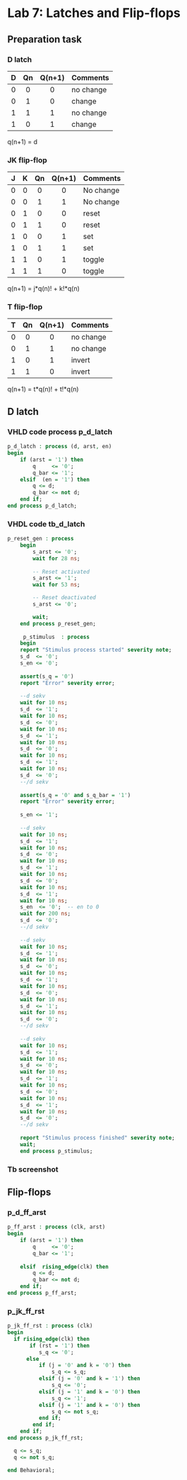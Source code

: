 # Lab 7: Latches and Flip-flops

## Preparation task

### D latch

 | **D** | **Qn** | **Q(n+1)** | **Comments** |
   | :-: | :-: | :-: | :-- |
   | 0 | 0 | 0 | no change |
   | 0 | 1 | 0 |  change |
   | 1 | 1 | 1 | no change |
   | 1 | 0 | 1 |  change |
   
   q(n+1) = d
   
### JK flip-flop

   | **J** | **K** | **Qn** | **Q(n+1)** | **Comments** |
   | :-: | :-: | :-: | :-: | :-- |
   | 0 | 0 | 0 | 0 | No change |
   | 0 | 0 | 1 | 1 | No change |
   | 0 | 1 | 0 | 0 | reset |
   | 0 | 1 | 1 | 0 | reset |
   | 1 | 0 | 0 | 1 | set |
   | 1 | 0 | 1 | 1 | set |
   | 1 | 1 | 0 | 1 | toggle |
   | 1 | 1 | 1 | 0 | toggle |
   
   q(n+1) = j*q(n)! + k!*q(n)
   
### T flip-flop

   | **T** | **Qn** | **Q(n+1)** | **Comments** |
   | :-: | :-: | :-: | :-- |
   | 0 | 0 | 0 | no change |
   | 0 | 1 | 1 | no change |
   | 1 | 0 | 1 | invert |
   | 1 | 1 | 0 | invert |
   
   q(n+1) = t*q(n)! + t!*q(n)

## D latch

### VHLD code process p_d_latch

```vhdl
p_d_latch : process (d, arst, en)
begin
    if (arst = '1') then
        q     <= '0';
        q_bar <= '1';
    elsif  (en = '1') then
        q <= d;
        q_bar <= not d;        
    end if;
end process p_d_latch;
```

### VHDL code tb_d_latch

```vhdl
p_reset_gen : process
    begin
        s_arst <= '0';
        wait for 28 ns;
        
        -- Reset activated
        s_arst <= '1';
        wait for 53 ns;

        -- Reset deactivated
        s_arst <= '0';

        wait;
    end process p_reset_gen;
    
     p_stimulus  : process
    begin
    report "Stimulus process started" severity note;
    s_d  <= '0';
    s_en <= '0';
    
    assert(s_q = '0')
    report "Error" severity error;
    
    --d sekv
    wait for 10 ns;
    s_d  <= '1';
    wait for 10 ns;
    s_d  <= '0';
    wait for 10 ns;
    s_d  <= '1';
    wait for 10 ns;
    s_d  <= '0';
    wait for 10 ns;
    s_d  <= '1';
    wait for 10 ns;
    s_d  <= '0';
    --/d sekv
    
    assert(s_q = '0' and s_q_bar = '1')
    report "Error" severity error;
    
    s_en <= '1';
    
    --d sekv
    wait for 10 ns;
    s_d  <= '1';
    wait for 10 ns;
    s_d  <= '0';
    wait for 10 ns;
    s_d  <= '1';
    wait for 10 ns;
    s_d  <= '0';
    wait for 10 ns;
    s_d  <= '1';
    wait for 10 ns;
    s_en  <= '0';  -- en to 0
    wait for 200 ns;
    s_d  <= '0';    
    --/d sekv
    
    --d sekv
    wait for 10 ns;
    s_d  <= '1';
    wait for 10 ns;
    s_d  <= '0';
    wait for 10 ns;
    s_d  <= '1';
    wait for 10 ns;
    s_d  <= '0';
    wait for 10 ns;
    s_d  <= '1';
    wait for 10 ns;
    s_d  <= '0';
    --/d sekv
    
    --d sekv
    wait for 10 ns;
    s_d  <= '1';
    wait for 10 ns;
    s_d  <= '0';
    wait for 10 ns;
    s_d  <= '1';
    wait for 10 ns;
    s_d  <= '0';
    wait for 10 ns;
    s_d  <= '1';
    wait for 10 ns;
    s_d  <= '0';
    --/d sekv
    
    report "Stimulus process finished" severity note;
    wait;
    end process p_stimulus;
```

### Tb screenshot

## Flip-flops

### p_d_ff_arst

```vhdl
p_ff_arst : process (clk, arst)             
begin                                         
    if (arst = '1') then                      
        q     <= '0';                         
        q_bar <= '1';
                                
    elsif  rising_edge(clk) then                    
        q <= d;                               
        q_bar <= not d;                       
    end if;                                   
end process p_ff_arst;                 
```

### p_jk_ff_rst

```vhdl
p_jk_ff_rst : process (clk)             
begin                                         
  if rising_edge(clk) then 
       if (rst = '1') then
          s_q <= '0';
      else
          if (j = '0' and k = '0') then
              s_q <= s_q;
          elsif (j = '0' and k = '1') then
              s_q <= '0';
          elsif (j = '1' and k = '0') then
              s_q <= '1';
          elsif (j = '1' and k = '0') then                   
              s_q <= not s_q;  
          end if; 
        end if;                   
    end if;                                   
end process p_jk_ff_rst;       

  q <= s_q;
  q <= not s_q;

end Behavioral;
```

